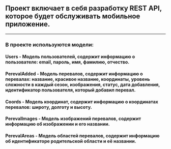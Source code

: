 ## Проект включает в себя разработку REST API, которое будет обслуживать мобильное приложение.

---
### В проекте используются модели:
#### Users - Модель пользователей, содержит информацию о пользователе: email, пароль, имя, фамилию, отчество.
#### PerevalAdded - Модель перевалов, содержит информацию о перевалах: название, красивое название, координаты, уровень сложности в каждый сезон, изображения, статус, дата добавления, идентификатор пользователя, который добавил перевал.
#### Coords - Модель координат, содержит информацию о координатах перевалов: широту, долготу и высоту.
#### PerevalImages - Модель изображений перевалов, содержит информацию об изображении и его названии.
#### PerevalAreas - Модель областей перевалов, содержит информацию об идентификаторе родительской области и её названии.

